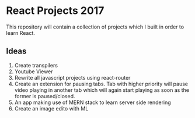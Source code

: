 # React Projects 2017

This repository will contain a collection of projects which I built in order to learn React. 

## Ideas
1. Create transpilers
2. Youtube Viewer
3. Rewrite all javascript projects using react-router
4. Create an extension for pausing tabs. Tab with higher priority will pause video playing in another tab which will again start playing as soon as the former is paused/closed.
5. An app making use of MERN stack to learn server side rendering
6. Create an image edito with ML
